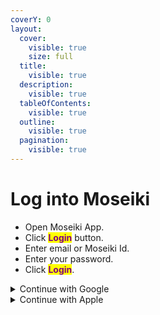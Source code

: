 ```yaml
---
coverY: 0
layout:
  cover:
    visible: true
    size: full
  title:
    visible: true
  description:
    visible: true
  tableOfContents:
    visible: true
  outline:
    visible: true
  pagination:
    visible: true
---
```


# Log into Moseiki

* Open Moseiki App.
* Click <mark style="color:purple;">**Login**</mark> button.
* Enter email or Moseiki Id.
* Enter your password.
* Click <mark style="color:purple;">**Login**</mark>.

<details>

<summary>Continue with Google</summary>

You can tap the <mark style="color:purple;">**Continue with Google**</mark> button and select the Google Account you want to use with Moseiki. This will log you into Moseiki if you have an existing account, or if you do not, it will start account creation process.

</details>

<details>

<summary>Continue with Apple</summary>

You can tap the <mark style="color:purple;">**Continue with Apple**</mark> button and enter an Apple Account email address you want to use with Moseiki. This will log you into Moseiki if you have an existing account, or if you do not, it will start account creation process.

</details>
